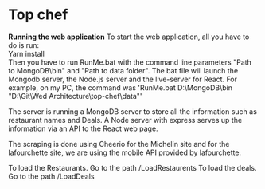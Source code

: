 # Top chef

**Running the web application**
To start the web application, all you have to do is run:<br>
Yarn install <br>
Then you have to run RunMe.bat with the command line parameters
"Path to MongoDB\bin" and "Path to data folder".
The bat file will launch the Mongodb server,
the Node.js server and the live-server for React.
For example, on my PC, the command was
'RunMe.bat D:\MongoDB\bin "D:\Git\Wed Architecture\top-chef\data"'

The server is running a MongoDB server to store all the information
such as restaurant names and Deals. A Node server with express serves up
the information via an API to the React web page.

The scraping is done using Cheerio for the Michelin site and for
the lafourchette site, we are using the mobile API provided by lafourchette.

To load the Restaurants. Go to the path /LoadRestaurents
To load the deals. Go to the path /LoadDeals